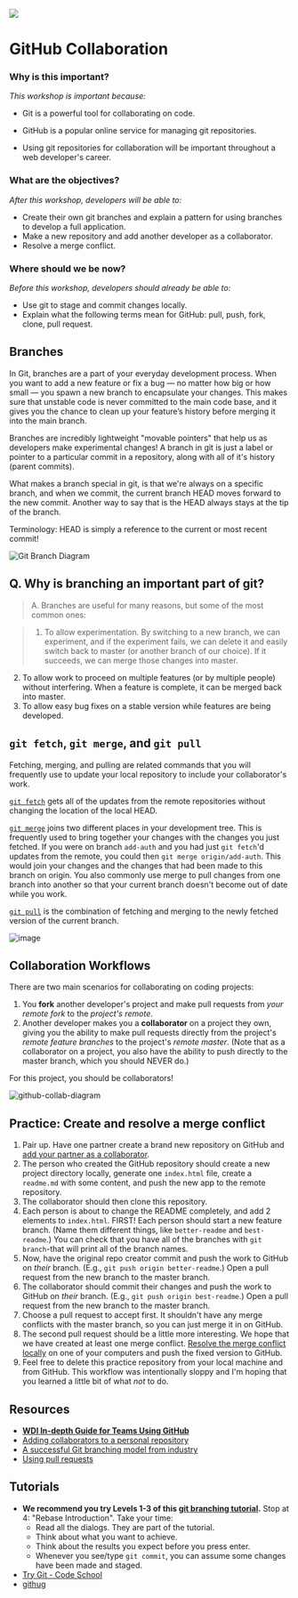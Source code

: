 <!--
Creator:
Location: SF
-->

![](https://ga-dash.s3.amazonaws.com/production/assets/logo-9f88ae6c9c3871690e33280fcf557f33.png)

# GitHub Collaboration

### Why is this important?
<!-- framing the "why" in big-picture/real world examples -->
*This workshop is important because:*

- Git is a powerful tool for collaborating on code.

- GitHub is a popular online service for managing git repositories.

- Using git repositories for collaboration will be important throughout a web developer's career.

### What are the objectives?
<!-- specific/measurable goal for students to achieve -->
*After this workshop, developers will be able to:*


- Create their own git branches and explain a pattern for using branches to develop a full application.
- Make a new repository and add another developer as a collaborator.
- Resolve a merge conflict.

### Where should we be now?
<!-- call out the skills that are prerequisites -->
*Before this workshop, developers should already be able to:*

* Use git to stage and commit changes locally.
* Explain what the following terms mean for GitHub: pull, push, fork, clone, pull request.

## Branches

In Git, branches are a part of your everyday development process. When you want to add a new feature or fix a bug — no matter how big or how small — you spawn a new branch to encapsulate your changes. This makes sure that unstable code is never committed to the main code base, and it gives you the chance to clean up your feature’s history before merging it into the main branch.

Branches are incredibly lightweight "movable pointers" that help us as developers make experimental changes! A branch in git is just a label or pointer to a particular commit in a repository, along with all of it's history (parent commits).

What makes a branch special in git, is that we're always on a specific branch, and when we commit, the current branch HEAD moves forward to the new commit. Another way to say that is the HEAD always stays at the tip of the branch.

Terminology: HEAD is simply a reference to the current or most recent commit!


![Git Branch Diagram](https://www.atlassian.com/git/images/tutorials/collaborating/using-branches/01.svg)






Q. Why is branching an important part of git?
---

> A. Branches are useful for many reasons, but some of the most common ones:

> 1. To allow experimentation. By switching to a new branch, we can experiment,
and if the experiment fails, we can delete it and easily switch back to master
(or another branch of our choice). If it succeeds, we can merge those changes
into master.
2. To allow work to proceed on multiple features (or by multiple people) without
interfering. When a feature is complete, it can be merged back into master.
3. To allow easy bug fixes on a stable version while features are being developed.

## `git fetch`, `git merge`, and `git pull`

Fetching, merging, and pulling are related commands that you will frequently use to update your local repository to include your collaborator's work.

[`git fetch`](https://git-scm.com/docs/git-fetch) gets all of the updates from the remote repositories without changing the location of the local HEAD.

[`git merge`](https://git-scm.com/docs/git-merge) joins two different places in your development tree. This is frequently used to bring together your changes with the changes you just fetched. If you were on branch `add-auth` and you had just `git fetch`'d updates from the remote, you could then `git merge origin/add-auth`. This would join your changes and the changes that had been made to this branch on origin. You also commonly use merge to pull changes from one branch into another so that your current branch doesn't become out of date while you work.

[`git pull`](https://git-scm.com/docs/git-pull) is the combination of fetching and merging to the newly fetched version of the current branch.

![image](https://cloud.githubusercontent.com/assets/6520345/15020568/663aa804-11d7-11e6-83f6-774e43bc2ea6.png)

## Collaboration Workflows

There are two main scenarios for collaborating on coding projects:

1. You **fork** another developer's project and make pull requests from *your remote fork* to the *project's remote*.
2. Another developer makes you a **collaborator** on a project they own, giving you the ability to make pull requests directly from the project's *remote feature branches* to the project's *remote master*. (Note that as a collaborator on a project, you also have the ability to push directly to the master branch, which you should NEVER do.)

For this project, you should be collaborators!

![github-collab-diagram](https://cloud.githubusercontent.com/assets/7833470/12072895/69abd404-b0b1-11e5-8d8c-4ff54c13b0a0.png)

## Practice: Create and resolve a merge conflict

1. Pair up. Have one partner create a brand new repository on GitHub and [add your partner as a collaborator](https://help.github.com/articles/adding-collaborators-to-a-personal-repository/).
2. The person who created the GitHub repository should create a new project directory locally, generate one  `index.html` file, create a `readme.md` with some content, and push the new app to the remote repository.
3. The collaborator should then clone this repository.
4. Each person is about to change the README completely, and add 2 elements to `index.html`.  FIRST! Each person should start a new feature branch.  (Name them different things, like `better-readme` and `best-readme`.) You can check that you have all of the branches with `git branch`-that will print all of the branch names.
5. Now, have the original repo creator commit and push the work to GitHub on *their* branch. (E.g., `git push origin better-readme`.)  Open a pull request from the new branch to the master branch.
6. The collaborator should commit their changes and push the work to GitHub on *their* branch. (E.g., `git push origin best-readme`.) Open a pull request from the new branch to the master branch.
7. Choose a pull request to accept first. It shouldn't have any merge conflicts with the master branch, so you can just merge it in on GitHub.
8. The second pull request should be a little more interesting. We hope that we have created at least one merge conflict. [Resolve the merge conflict locally](https://github.com/SF-WDI-LABS/shared_modules/blob/master/how-to/github-collaboration-workflow.md#resolving-merge-conflicts-locally) on one of your computers and push the fixed version to GitHub.  
9. Feel free to delete this practice repository from your local machine and from GitHub. This workflow was intentionally sloppy and I'm hoping that you learned a little bit of what *not* to do.


## Resources

* **[WDI In-depth Guide for Teams Using GitHub](https://github.com/SF-WDI-LABS/shared_modules/blob/master/how-to/github-collaboration-workflow.md)**
* <a href="https://help.github.com/articles/adding-collaborators-to-a-personal-repository" >Adding collaborators to a personal repository</a>
* <a href="http://nvie.com/posts/a-successful-git-branching-model" >A successful Git branching model from industry</a>
* <a href="https://help.github.com/articles/using-pull-requests" >Using pull requests</a>

## Tutorials

* **We recommend you try Levels 1-3 of this [git branching tutorial](http://pcottle.github.io/learnGitBranching/).** Stop at 4: "Rebase Introduction". Take your time:
  * Read all the dialogs. They are part of the tutorial.
  * Think about what you want to achieve.
  * Think about the results you expect before you press enter.
  * Whenever you see/type `git commit`, you can assume some changes have been made and staged.
* <a href="https://www.codeschool.com/courses/try-git" >Try Git - Code School</a>
* <a href="https://github.com/Gazler/githug" >githug</a>
